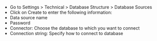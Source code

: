- Go to Settings \> Technical \> Database Structure \> Database Sources
- Click on Create to enter the following information:
- Data source name 
- Password
- Connector: Choose the database to which you want to connect
- Connection string: Specify how to connect to database
